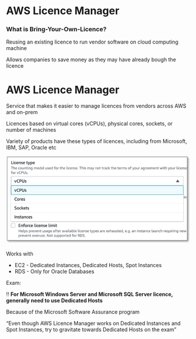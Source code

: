 # AWS Licence Manager

### What is Bring-Your-Own-Licence?

Reusing an existing licence to run vendor software on cloud computing machine

Allows  companies to save money as they may have already bough the licence

# AWS Licence Manager

Service that makes it easier to manage licences from vendors across AWS and on-prem

Licences based on virtual cores (vCPUs), physical cores, sockets, or number of machines

Variety of products have these types of licences, including from Microsoft, IBM, SAP, Oracle etc

![Untitled](AWS%20Licence%20Manager%206f83db9f03664017a7737b8d2cfc87c1/Untitled.png)

Works with

- EC2 - Dedicated Instances, Dedicated Hosts, Spot Instances
- RDS - Only for Oracle Databases

Exam:

‼️  **For Microsoft Windows Server and Microsoft SQL Server licence, generally need to use Dedicated Hosts**

Because of the Microsoft Software Assurance program

“Even though AWS Licence Manager works on Dedicated Instances and Spot Instances, try to gravitate towards Dedicated Hosts on the exam”
